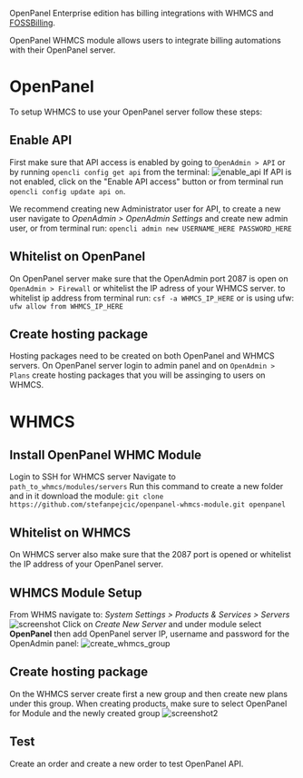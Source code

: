 OpenPanel Enterprise edition has billing integrations with WHMCS and [FOSSBilling](/docs/articles/extensions/openpanel-and-fossbilling).

OpenPanel WHMCS module allows users to integrate billing automations with their OpenPanel server.

# OpenPanel 

To setup WHMCS to use your OpenPanel server follow these steps:

## Enable API

First make sure that API access is enabled by going to `OpenAdmin > API` or by running `opencli config get api` from the terminal:
![enable_api](https://i.postimg.cc/L6vwMQ4t/image.png)
If API is not enabled, click on the "Enable API access" button or from terminal run `opencli config update api on`.

We recommend creating new Administrator user for API, to create a new user navigate to *OpenAdmin > OpenAdmin Settings* and create new admin user, or from terminal run: `opencli admin new USERNAME_HERE PASSWORD_HERE`

## Whitelist on OpenPanel

On OpenPanel server make sure that the OpenAdmin port 2087 is open on `OpenAdmin > Firewall` or whitelist the IP adress of your WHMCS server.
to whitelist ip address from terminal run: `csf -a WHMCS_IP_HERE` or is using ufw: `ufw allow from WHMCS_IP_HERE`

## Create hosting package
Hosting packages need to be created on both OpenPanel and WHMCS servers.
On OpenPanel server login to admin panel and on `OpenAdmin > Plans` create hosting packages that you will be assinging to users on WHMCS.

# WHMCS

## Install OpenPanel WHMC Module

Login to SSH for WHMCS server
Navigate to `path_to_whmcs/modules/servers`
Run this command to create a new folder and in it download the module: `git clone https://github.com/stefanpejcic/openpanel-whmcs-module.git openpanel`

## Whitelist on WHMCS

On WHMCS server also make sure that the 2087 port is opened or whitelist the IP address of your OpenPanel server.

## WHMCS Module Setup

From WHMS navigate to: *System Settings > Products & Services > Servers*
![screenshot](https://i.postimg.cc/MHWpL3tc/image.png)
Click on *Create New Server* and under module select **OpenPanel** then add OpenPanel server IP, username and password for the OpenAdmin panel:
![create_whmcs_group](https://i.postimg.cc/3Jh3nqWY/image.png)

## Create hosting package
On the WHMCS server create first a new group and then create new plans under this group. When creating products, make sure to select OpenPanel for Module and the newly created group
![screenshot2](https://i.postimg.cc/NLvF4GSc/image.png)

## Test
Create an order and create a new order to test OpenPanel API.
